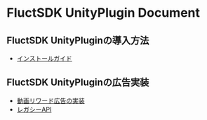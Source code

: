 # FluctSDK UnityPlugin Document

## FluctSDK UnityPluginの導入方法

- [インストールガイド](インストールガイド)

## FluctSDK UnityPluginの広告実装

* [動画リワード広告の実装](動画リワード広告の実装)
* [レガシーAPI](レガシーAPI)
